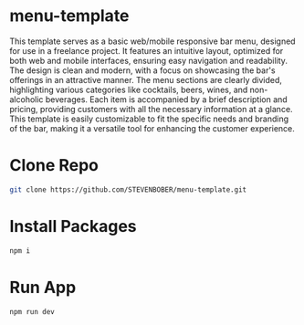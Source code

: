 # menu-template
This template serves as a basic web/mobile responsive bar menu, designed for use in a freelance project. It features an intuitive layout, optimized for both web and mobile interfaces, ensuring easy navigation and readability. The design is clean and modern, with a focus on showcasing the bar's offerings in an attractive manner. The menu sections are clearly divided, highlighting various categories like cocktails, beers, wines, and non-alcoholic beverages. Each item is accompanied by a brief description and pricing, providing customers with all the necessary information at a glance. This template is easily customizable to fit the specific needs and branding of the bar, making it a versatile tool for enhancing the customer experience.

# Clone Repo
```bash
git clone https://github.com/STEVENBOBER/menu-template.git
```

# Install Packages
```bash
npm i
```
# Run App
```bash
npm run dev
```

